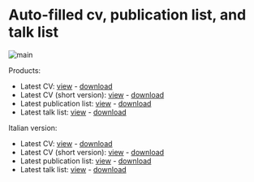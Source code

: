 # Auto-filled cv, publication list, and talk list
![main](https://github.com/RiccardoBuscicchio/CV/actions/workflows/main.yml/badge.svg?branch=main)

Products:
- Latest CV: [view](http://github.com/RiccardoBuscicchio/CV/blob/build/CV.pdf) - [download](http://github.com/RiccardoBuscicchio/CV/raw/build/CV.pdf)
- Latest CV (short version): [view](http://github.com/RiccardoBuscicchio/CV/blob/build/CVshort.pdf) - [download](http://github.com/RiccardoBuscicchio/CV/raw/build/CVshort.pdf)
- Latest publication list: [view](http://github.com/RiccardoBuscicchio/CV/blob/build/publist.pdf) - [download](http://github.com/RiccardoBuscicchio/CV/raw/build/publist.pdf)
- Latest talk list: [view](http://github.com/RiccardoBuscicchio/CV/blob/build/talklist.pdf) - [download](http://github.com/RiccardoBuscicchio/CV/raw/build/talklist.pdf) 

Italian version:
- Latest CV: [view](http://github.com/RiccardoBuscicchio/CV/blob/build_ita/CV.pdf) - [download](http://github.com/RiccardoBuscicchio/CV/raw/build_ita/CV.pdf)
- Latest CV (short version): [view](http://github.com/RiccardoBuscicchio/CV/blob/build_ita/CVshort.pdf) - [download](http://github.com/RiccardoBuscicchio/CV/raw/build_ita/CVshort.pdf)
- Latest publication list: [view](http://github.com/RiccardoBuscicchio/CV/blob/build_ita/publist.pdf) - [download](http://github.com/RiccardoBuscicchio/CV/raw/build_ita/publist.pdf)
- Latest talk list: [view](http://github.com/RiccardoBuscicchio/CV/blob/build_ita/talklist.pdf) - [download](http://github.com/RiccardoBuscicchio/CV/raw/build_ita/talklist.pdf) 
